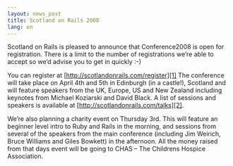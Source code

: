 ```yaml
---
layout: news_post
title: Scotland on Rails 2008
lang: en
---
```


Scotland on Rails is pleased to announce that Conference2008 is open for
registration. There is a limit to the number of registrations we’re able
to accept so we’d advise you to get in quickly :-)

You can register at [http://scotlandonrails.com/register][1] The
conference will take place on April 4th and 5th in Edinburgh (in a
castle!), Scotland and will feature speakers from the UK, Europe, US and
New Zealand including keynotes from Michael Koziarski and David Black. A
list of sessions and speakers is available at
[http://scotlandonrails.com/talks][2].

We’re also planning a charity event on Thursday 3rd. This will feature
an beginner level intro to Ruby and Rails in the morning, and sessions
from several of the speakers from the main conference (including Jim
Weirich, Bruce Williams and Giles Bowkett) in the afternoon. All the
money raised from that days event will be going to <span
class="caps">CHAS</span> – The Childrens Hospice Association.

[1]: http://scotlandonrails.com/register 
[2]: http://scotlandonrails.com/talks 
